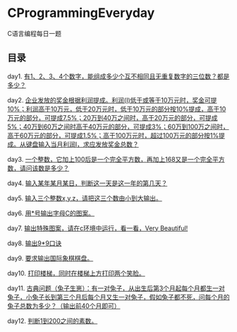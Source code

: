 # CProgrammingEveryday

 C语言编程每日一题

## 目录

day1. [有1、2、3、4个数字，能组成多少个互不相同且无重复数字的三位数？都是多少？](https://github.com/Z-P-J/CProgrammingEveryday/blob/master/src/day1)

day2. [企业发放的奖金根据利润提成。利润(I)低于或等于10万元时，奖金可提10%；利润高于10万元，低于20万元时，低于10万元的部分按10%提成，高于10万元的部分，可提成7.5%；20万到40万之间时，高于20万元的部分，可提成5%；40万到60万之间时高于40万元的部分，可提成3%；60万到100万之间时，高于60万元的部分，可提成1.5%；高于100万元时，超过100万元的部分按1%提成。从键盘输入当月利润I，求应发放奖金总数？](https://github.com/Z-P-J/CProgrammingEveryday/blob/master/src/day2)

day3. [一个整数，它加上100后是一个完全平方数，再加上168又是一个完全平方数，请问该数是多少？](https://github.com/Z-P-J/CProgrammingEveryday/blob/master/src/day3)

day4. [输入某年某月某日，判断这一天是这一年的第几天？](https://github.com/Z-P-J/CProgrammingEveryday/blob/master/src/day4)

day5. [输入三个整数x,y,z，请把这三个数由小到大输出。](https://github.com/Z-P-J/CProgrammingEveryday/blob/master/src/day5)

day6. [用*号输出字母C的图案。](https://github.com/Z-P-J/CProgrammingEveryday/blob/master/src/day6)

day7. [输出特殊图案，请在c环境中运行，看一看，Very Beautiful!](https://github.com/Z-P-J/CProgrammingEveryday/blob/master/src/day7)

day8. [输出9*9口诀](https://github.com/Z-P-J/CProgrammingEveryday/blob/master/src/day8)

day9. [要求输出国际象棋棋盘。](https://github.com/Z-P-J/CProgrammingEveryday/blob/master/src/day9)

day10. [打印楼梯，同时在楼梯上方打印两个笑脸。](https://github.com/Z-P-J/CProgrammingEveryday/blob/master/src/day10)

day11. [古典问题（兔子生崽）：有一对兔子，从出生后第3个月起每个月都生一对兔子，小兔子长到第三个月后每个月又生一对兔子，假如兔子都不死，问每个月的兔子总数为多少？（输出前40个月即可）](https://github.com/Z-P-J/CProgrammingEveryday/blob/master/src/day11)

day12. [判断1到200之间的素数。](https://github.com/Z-P-J/CProgrammingEveryday/blob/master/src/day12)